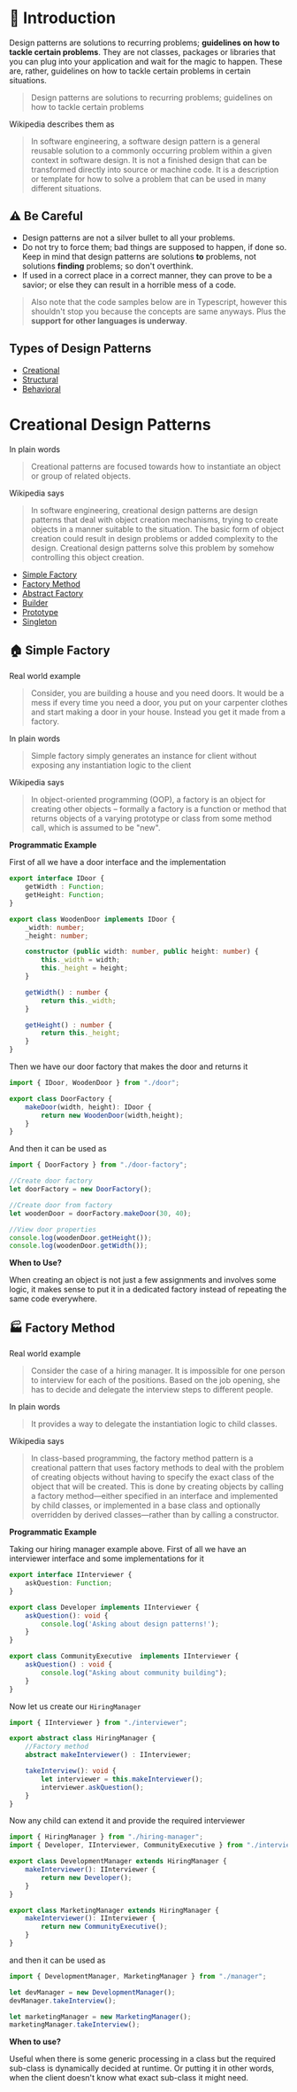 🚀 Introduction
=================

Design patterns are solutions to recurring problems; **guidelines on how to tackle certain problems**. They are not classes, packages or libraries that you can plug into your application and wait for the magic to happen. These are, rather, guidelines on how to tackle certain problems in certain situations.

> Design patterns are solutions to recurring problems; guidelines on how to tackle certain problems

Wikipedia describes them as

> In software engineering, a software design pattern is a general reusable solution to a commonly occurring problem within a given context in software design. It is not a finished design that can be transformed directly into source or machine code. It is a description or template for how to solve a problem that can be used in many different situations.

⚠️ Be Careful
-----------------
- Design patterns are not a silver bullet to all your problems.
- Do not try to force them; bad things are supposed to happen, if done so. Keep in mind that design patterns are solutions **to** problems, not solutions **finding** problems; so don't overthink.
- If used in a correct place in a correct manner, they can prove to be a savior; or else they can result in a horrible mess of a code.

> Also note that the code samples below are in Typescript, however this shouldn't stop you because the concepts are same anyways. Plus the **support for other languages is underway**.

Types of Design Patterns
-----------------

* [Creational](#creational-design-patterns)
* [Structural](#structural-design-patterns)
* [Behavioral](#behavioral-design-patterns)

Creational Design Patterns
==========================

In plain words
> Creational patterns are focused towards how to instantiate an object or group of related objects.

Wikipedia says
> In software engineering, creational design patterns are design patterns that deal with object creation mechanisms, trying to create objects in a manner suitable to the situation. The basic form of object creation could result in design problems or added complexity to the design. Creational design patterns solve this problem by somehow controlling this object creation.

 * [Simple Factory](#-simple-factory)
 * [Factory Method](#-factory-method)
 * [Abstract Factory](#-abstract-factory)
 * [Builder](#-builder)
 * [Prototype](#-prototype)
 * [Singleton](#-singleton)

🏠 Simple Factory
--------------
Real world example
> Consider, you are building a house and you need doors. It would be a mess if every time you need a door, you put on your carpenter clothes and start making a door in your house. Instead you get it made from a factory.

In plain words
> Simple factory simply generates an instance for client without exposing any instantiation logic to the client

Wikipedia says
> In object-oriented programming (OOP), a factory is an object for creating other objects – formally a factory is a function or method that returns objects of a varying prototype or class from some method call, which is assumed to be "new".

**Programmatic Example**

First of all we have a door interface and the implementation
```typescript
export interface IDoor {
    getWidth : Function;
    getHeight: Function;
}

export class WoodenDoor implements IDoor {
    _width: number;
    _height: number;

    constructor (public width: number, public height: number) {
        this._width = width;
        this._height = height;
    }

    getWidth() : number {
        return this._width;
    }

    getHeight() : number {
        return this._height;
    }
}
```
Then we have our door factory that makes the door and returns it
```typescript
import { IDoor, WoodenDoor } from "./door";

export class DoorFactory {
    makeDoor(width, height): IDoor {
        return new WoodenDoor(width,height);
    }
}
```
And then it can be used as
```typescript
import { DoorFactory } from "./door-factory";

//Create door factory
let doorFactory = new DoorFactory();

//Create door from factory
let woodenDoor = doorFactory.makeDoor(30, 40);

//View door properties
console.log(woodenDoor.getHeight());
console.log(woodenDoor.getWidth());
```

**When to Use?**

When creating an object is not just a few assignments and involves some logic, it makes sense to put it in a dedicated factory instead of repeating the same code everywhere.

🏭 Factory Method
--------------

Real world example
> Consider the case of a hiring manager. It is impossible for one person to interview for each of the positions. Based on the job opening, she has to decide and delegate the interview steps to different people.

In plain words
> It provides a way to delegate the instantiation logic to child classes.

Wikipedia says
> In class-based programming, the factory method pattern is a creational pattern that uses factory methods to deal with the problem of creating objects without having to specify the exact class of the object that will be created. This is done by creating objects by calling a factory method—either specified in an interface and implemented by child classes, or implemented in a base class and optionally overridden by derived classes—rather than by calling a constructor.

 **Programmatic Example**

Taking our hiring manager example above. First of all we have an interviewer interface and some implementations for it

```typescript
export interface IInterviewer {
    askQuestion: Function;
}

export class Developer implements IInterviewer {
    askQuestion(): void {
        console.log('Asking about design patterns!');
    }
}

export class CommunityExecutive  implements IInterviewer {
    askQuestion() : void {
        console.log("Asking about community building");
    }
}
```

Now let us create our `HiringManager`

```typescript
import { IInterviewer } from "./interviewer";

export abstract class HiringManager {
    //Factory method
    abstract makeInterviewer() : IInterviewer;

    takeInterview(): void {
        let interviewer = this.makeInterviewer();
        interviewer.askQuestion();
    }
}

```
Now any child can extend it and provide the required interviewer
```typescript
import { HiringManager } from "./hiring-manager";
import { Developer, IInterviewer, CommunityExecutive } from "./interviewer";

export class DevelopmentManager extends HiringManager {
    makeInterviewer(): IInterviewer {
        return new Developer();
    }
}

export class MarketingManager extends HiringManager {
    makeInterviewer(): IInterviewer {
        return new CommunityExecutive();
    }
}
```
and then it can be used as

```typescript
import { DevelopmentManager, MarketingManager } from "./manager";

let devManager = new DevelopmentManager();
devManager.takeInterview();

let marketingManager = new MarketingManager();
marketingManager.takeInterview();
```

**When to use?**

Useful when there is some generic processing in a class but the required sub-class is dynamically decided at runtime. Or putting it in other words, when the client doesn't know what exact sub-class it might need.